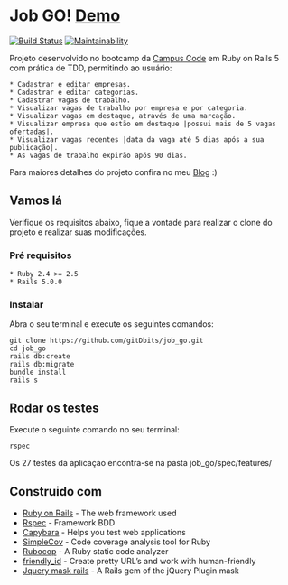 # Job GO! [Demo](https://jobgo.herokuapp.com/)
[![Build Status](https://travis-ci.org/gitDbits/job_go.svg?branch=master)](https://travis-ci.org/gitDbits/job_go) [![Maintainability](https://api.codeclimate.com/v1/badges/9636fa9165d3c122b696/maintainability)](https://codeclimate.com/github/gitDbits/job_go/maintainability)



Projeto desenvolvido no bootcamp da [Campus Code](https://campuscode.com.br/) em Ruby on Rails 5 com prática de TDD, permitindo ao usuário:

    * Cadastrar e editar empresas.
    * Cadastrar e editar categorias.
    * Cadastrar vagas de trabalho.
    * Visualizar vagas de trabalho por empresa e por categoria.
    * Visualizar vagas em destaque, através de uma marcação.
    * Visualizar empresa que estão em destaque |possui mais de 5 vagas ofertadas|.
    * Visualizar vagas recentes |data da vaga até 5 dias após a sua publicação|.
    * As vagas de trabalho expirão após 90 dias.

Para maiores detalhes do projeto confira no meu [Blog](http://diegonoronha.com.br/) :)

## Vamos lá
Verifique os requisitos abaixo, fique a vontade para realizar o clone do projeto e realizar suas modificações.

### Pré requisitos
    * Ruby 2.4 >= 2.5
    * Rails 5.0.0

### Instalar

Abra o seu terminal e execute os seguintes comandos:

```
git clone https://github.com/gitDbits/job_go.git
cd job_go
rails db:create
rails db:migrate
bundle install
rails s
```

## Rodar os testes

Execute o seguinte comando no seu terminal:

```
rspec
```
Os 27 testes da aplicaçao encontra-se na pasta job_go/spec/features/

## Construido com

* [Ruby on Rails](http://www.dropwizard.io/1.0.2/docs/) - The web framework used
* [Rspec](https://github.com/rspec/rspec) - Framework BDD
* [Capybara](https://github.com/teamcapybara/capybara) - Helps you test web applications
* [SimpleCov](https://github.com/colszowka/simplecov) - Code coverage analysis tool for Ruby
* [Rubocop](https://github.com/rubocop-hq/rubocop) - A Ruby static code analyzer
* [friendly_id](https://github.com/norman/friendly_id) - Create pretty URL’s and work with human-friendly
* [Jquery mask rails](https://github.com/maurcarvalho/jquery_mask_rails) - A Rails gem of the jQuery Plugin mask
